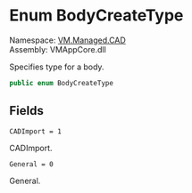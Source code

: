 # <a id="VM_Managed_CAD_BodyCreateType"></a> Enum BodyCreateType

Namespace: [VM.Managed.CAD](VM.Managed.CAD.md)  
Assembly: VMAppCore.dll  

Specifies type for a body.

```csharp
public enum BodyCreateType
```

## Fields

`CADImport = 1` 

CADImport.



`General = 0` 

General.



